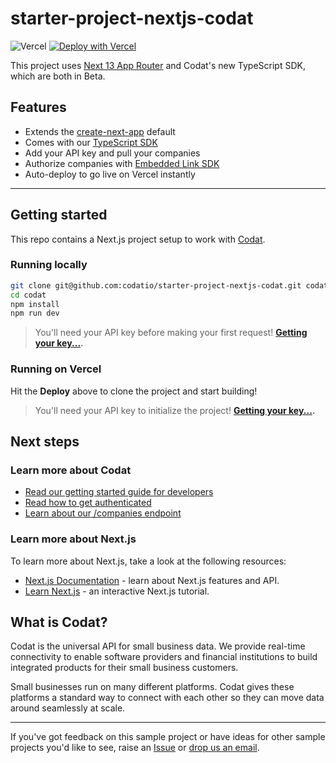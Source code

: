 # starter-project-nextjs-codat

![Vercel](https://vercelbadge.vercel.app/api/codat/starter-project-nextjs-codat)
[![Deploy with Vercel](https://vercel.com/button)](https://vercel.com/new/clone?repository-url=https%3A%2F%2Fgithub.com%2Fcodatio%2Fstarter-project-nextjs-codat&env=CODAT_AUTH_HEADER&envDescription=Your%20Codat%20Auth%20Header&envLink=https%3A%2F%2Fdocs.codat.io%2Freference%2Fauthentication)

This project uses [Next 13 App Router](https://beta.nextjs.org/docs/getting-started) and Codat's new TypeScript SDK, which are both in Beta.

## Features

- Extends the [create-next-app](https://nextjs.org/docs/getting-started/installation) default
- Comes with our [TypeScript SDK](https://github.com/codatio/client-sdk-typescript)
- Add your API key and pull your companies
- Authorize companies with [Embedded Link SDK](https://docs.codat.io/auth-flow/authorize-embedded-link)
- Auto-deploy to go live on Vercel instantly

---

## Getting started

This repo contains a Next.js project setup to work with [Codat](#what-is-codat).

### Running locally

```bash
git clone git@github.com:codatio/starter-project-nextjs-codat.git codat
cd codat
npm install
npm run dev
```

> You'll need your API key before making your first request!
> **[Getting your key...](https://docs.codat.io/reference/authentication).**

### Running on Vercel

Hit the **Deploy** above to clone the project and start building!

> You'll need your API key to initialize the project!
> **[Getting your key...](https://docs.codat.io/reference/authentication).**

## Next steps

### Learn more about Codat

- [Read our getting started guide for developers](https://docs.codat.io/docs/get-started-api)
- [Read how to get authenticated](https://docs.codat.io/reference/authentication)
- [Learn about our /companies endpoint](https://docs.codat.io/reference/listcompanies)

### Learn more about Next.js

To learn more about Next.js, take a look at the following resources:

- [Next.js Documentation](https://beta.nextjs.org/docs/getting-started) - learn about Next.js features and API.
- [Learn Next.js](https://nextjs.org/learn) - an interactive Next.js tutorial.

## What is Codat?

Codat is the universal API for small business data. We provide real-time connectivity to enable software providers and financial institutions to build integrated products for their small business customers.

Small businesses run on many different platforms. Codat gives these platforms a standard way to connect with each other so they can move data around seamlessly at scale.

---

If you've got feedback on this sample project or have ideas for other sample projects you'd like to see, raise an [Issue](https://github.com/codatio/starter-project-nextjs-codat/issues) or [drop us an email](mailto:developer-experience@codat.io).
